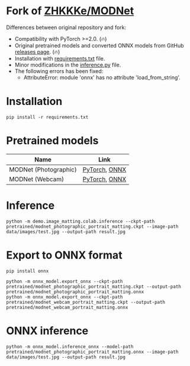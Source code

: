 # Fork of [ZHKKKe/MODNet](https://github.com/ZHKKKe/MODNet)

Differences between original repository and fork:

* Compatibility with PyTorch >=2.0. (🔥)
* Original pretrained models and converted ONNX models from GitHub [releases page](https://github.com/clibdev/MODNet/releases). (🔥)
* Installation with [requirements.txt](requirements.txt) file.
* Minor modifications in the [inference.py](demo/image_matting/colab/inference.py) file.
* The following errors has been fixed:
  * AttributeError: module 'onnx' has no attribute 'load_from_string'.

# Installation

```shell
pip install -r requirements.txt
```

# Pretrained models

| Name                  | Link                                                                                                                                                                                                                          |
|-----------------------|-------------------------------------------------------------------------------------------------------------------------------------------------------------------------------------------------------------------------------|
| MODNet (Photographic) | [PyTorch](https://github.com/clibdev/MODNet/releases/latest/download/modnet_photographic_portrait_matting.ckpt), [ONNX](https://github.com/clibdev/MODNet/releases/latest/download/modnet_photographic_portrait_matting.onnx) |
| MODNet (Webcam)       | [PyTorch](https://github.com/clibdev/MODNet/releases/latest/download/modnet_webcam_portrait_matting.ckpt), [ONNX](https://github.com/clibdev/MODNet/releases/latest/download/modnet_webcam_portrait_matting.onnx)             |

# Inference

```shell
python -m demo.image_matting.colab.inference --ckpt-path pretrained/modnet_photographic_portrait_matting.ckpt --image-path data/images/test.jpg --output-path result.jpg
```

# Export to ONNX format

```shell
pip install onnx
```
```shell
python -m onnx_model.export_onnx --ckpt-path pretrained/modnet_photographic_portrait_matting.ckpt --output-path pretrained/modnet_photographic_portrait_matting.onnx
python -m onnx_model.export_onnx --ckpt-path pretrained/modnet_webcam_portrait_matting.ckpt --output-path pretrained/modnet_webcam_portrait_matting.onnx
```

# ONNX inference

```shell
python -m onnx_model.inference_onnx --model-path pretrained/modnet_photographic_portrait_matting.onnx --image-path data/images/test.jpg --output-path result.jpg
```
